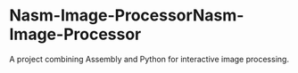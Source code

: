 # Nasm-Image-ProcessorNasm-Image-Processor
A project combining Assembly and Python for interactive image processing.
